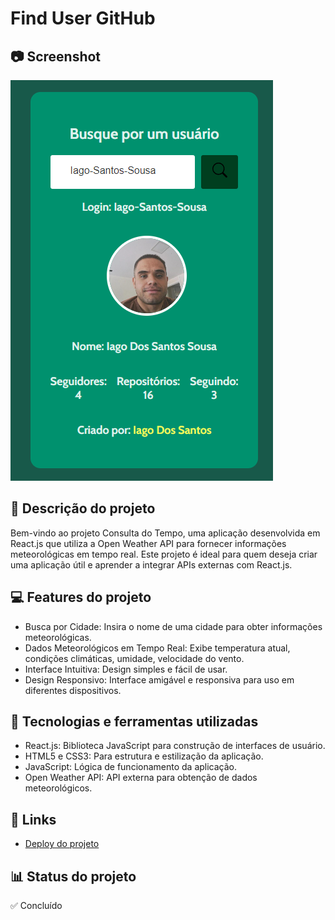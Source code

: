 # Find User GitHub

## 📷 Screenshot
![Screenshot](https://github.com/Iago-Santos-Sousa/Find_User_GitHub/blob/main/Captura%20de%20tela%202024-08-07%20220225.png?raw=truee)

## 📝 Descrição do projeto
Bem-vindo ao projeto Consulta do Tempo, uma aplicação desenvolvida em React.js que utiliza a Open Weather API para fornecer informações meteorológicas em tempo real. Este projeto é ideal para quem deseja criar uma aplicação útil e aprender a integrar APIs externas com React.js.

## 💻 Features do projeto
- Busca por Cidade: Insira o nome de uma cidade para obter informações meteorológicas.
- Dados Meteorológicos em Tempo Real: Exibe temperatura atual, condições climáticas, umidade, velocidade do vento.
- Interface Intuitiva: Design simples e fácil de usar.
- Design Responsivo: Interface amigável e responsiva para uso em diferentes dispositivos.

## 🚀 Tecnologias e ferramentas utilizadas
- React.js: Biblioteca JavaScript para construção de interfaces de usuário.
- HTML5 e CSS3: Para estrutura e estilização da aplicação.
- JavaScript: Lógica de funcionamento da aplicação.
- Open Weather API: API externa para obtenção de dados meteorológicos.

## 📌 Links 
 - [Deploy do projeto](https://iago-santos-sousa.github.io/Find_User_GitHub/)

## 📊 Status do projeto
✅ Concluído
